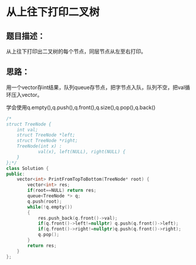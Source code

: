 # 从上往下打印二叉树

## 题目描述：

从上往下打印出二叉树的每个节点，同层节点从左至右打印。

## 思路：

用一个vector存int结果，队列queue存节点，把字节点入队，队列不空，把val循环压入vector。

学会使用q.empty(),q.push(),q.front(),q.size(),q.pop(),q.back()

```c++
/*
struct TreeNode {
	int val;
	struct TreeNode *left;
	struct TreeNode *right;
	TreeNode(int x) :
			val(x), left(NULL), right(NULL) {
	}
};*/
class Solution {
public:
    vector<int> PrintFromTopToBottom(TreeNode* root) {
        vector<int> res;
        if(root==NULL) return res;
        queue<TreeNode *> q;
        q.push(root);
        while(!q.empty())
        {
            res.push_back(q.front()->val);
            if(q.front()->left!=nullptr) q.push(q.front()->left);
            if(q.front()->right!=nullptr)q.push(q.front()->right);
            q.pop();
        }
        return res;
    }
};
```

